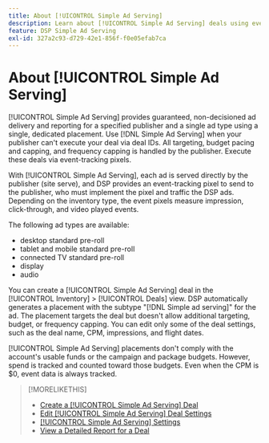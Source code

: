 ```yaml
---
title: About [!UICONTROL Simple Ad Serving]
description: Learn about [!UICONTROL Simple Ad Serving] deals using event-tracking pixels.
feature: DSP Simple Ad Serving
exl-id: 327a2c93-d729-42e1-856f-f0e05efab7ca
---
```

# About [!UICONTROL Simple Ad Serving]

[!UICONTROL Simple Ad Serving] provides guaranteed, non-decisioned ad delivery and reporting for a specified publisher and a single ad type using a single, dedicated placement. Use [!DNL Simple Ad Serving] when your publisher can't execute your deal via deal IDs. All targeting, budget pacing and capping, and frequency capping is handled by the publisher. Execute these deals via event-tracking pixels.

With [!UICONTROL Simple Ad Serving], each ad is served directly by the publisher (site serve), and DSP provides an event-tracking pixel to send to the publisher, who must implement the pixel and traffic the DSP ads. Depending on the inventory type, the event pixels measure impression, click-through, and video played events.

The following ad types are available:

* desktop standard pre-roll
* tablet and mobile standard pre-roll
* connected TV standard pre-roll
* display
* audio

You can create a [!UICONTROL Simple Ad Serving] deal in the [!UICONTROL Inventory] > [!UICONTROL Deals] view. DSP automatically generates a placement with the subtype "[!DNL Simple ad serving]" for the ad. The placement targets the deal but doesn't allow additional targeting, budget, or frequency capping. You can edit only some of the deal settings, such as the deal name, CPM, impressions, and flight dates.<!-- If you need multiple tracking tags for a [!UICONTROL Simple Ad Serving] deal, create a duplicate deal. -->

[!UICONTROL Simple Ad Serving] placements don't comply with the account's usable funds or the campaign and package budgets. However, spend is tracked and counted toward those budgets. Even when the CPM is $0, event data is always tracked.

>[!MORELIKETHIS]
>
>* [Create a [!UICONTROL Simple Ad Serving] Deal](simple-deal-create.md)
>* [Edit [!UICONTROL Simple Ad Serving] Deal Settings](simple-deal-edit.md)
>* [[!UICONTROL Simple Ad Serving] Settings](simple-deal-settings.md)
>* [View a Detailed Report for a Deal](/help/dsp/inventory/deal-view-report.md)

<!-- add back when reimplemented:
>* [View Event-Tracking Pixels for a [!UICONTROL Simple Ad Serving] Deal](simple-deal-show-pixels.md)
-->
